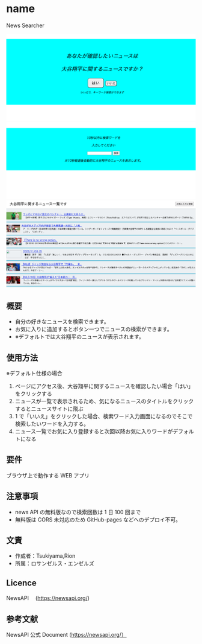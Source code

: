 # name

News Searcher

![image1](../images/image1.png)
![image1](../images/image2.png)
![image1](../images/image3.png)

## 概要

- 自分の好きなニュースを検索できます。
- お気に入りに追加するとボタン一つでニュースの検索ができます。
- ※デフォルトでは大谷翔平のニュースが表示されます。

## 使用方法

※デフォルト仕様の場合

1. ページにアクセス後、大谷翔平に関するニュースを確認したい場合「はい」をクリックする
2. ニュースが一覧で表示されるため、気になるニュースのタイトルをクリックするとニュースサイトに飛ぶ
3. 1 で「いいえ」をクリックした場合、検索ワード入力画面になるのでそこで検索したいワードを入力する。
4. ニュース一覧でお気に入り登録すると次回以降お気に入りワードがデフォルトになる

## 要件

ブラウザ上で動作する WEB アプリ

## 注意事項

- news API の無料版なので検索回数は 1 日 100 回まで
- 無料版は CORS 未対応のため GitHub-pages などへのデプロイ不可。

## 文責

- 作成者：Tsukiyama,Rion
- 所属：ロサンゼルス・エンゼルズ

## Licence

NewsAPI 　(https://newsapi.org/)

## 参考文献

NewsAPI 公式 Document (https://newsapi.org/）
